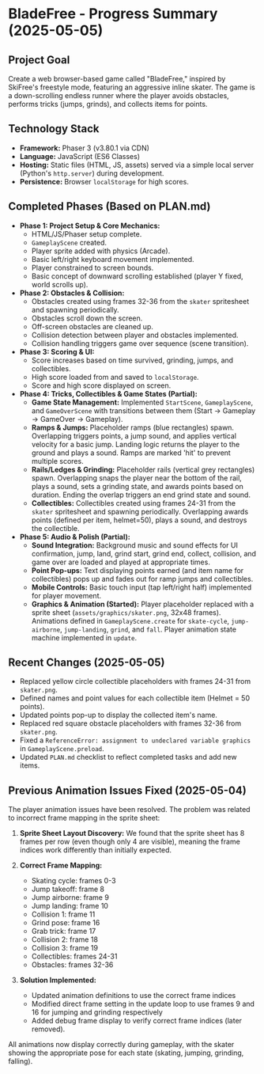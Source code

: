 # BladeFree - Progress Summary (2025-05-05)

## Project Goal

Create a web browser-based game called "BladeFree," inspired by SkiFree's freestyle mode, featuring an aggressive inline skater. The game is a down-scrolling endless runner where the player avoids obstacles, performs tricks (jumps, grinds), and collects items for points.

## Technology Stack

*   **Framework:** Phaser 3 (v3.80.1 via CDN)
*   **Language:** JavaScript (ES6 Classes)
*   **Hosting:** Static files (HTML, JS, assets) served via a simple local server (Python's `http.server`) during development.
*   **Persistence:** Browser `localStorage` for high scores.

## Completed Phases (Based on PLAN.md)

*   **Phase 1: Project Setup & Core Mechanics:**
    *   HTML/JS/Phaser setup complete.
    *   `GameplayScene` created.
    *   Player sprite added with physics (Arcade).
    *   Basic left/right keyboard movement implemented.
    *   Player constrained to screen bounds.
    *   Basic concept of downward scrolling established (player Y fixed, world scrolls up).
*   **Phase 2: Obstacles & Collision:**
    *   Obstacles created using frames 32-36 from the `skater` spritesheet and spawning periodically.
    *   Obstacles scroll down the screen.
    *   Off-screen obstacles are cleaned up.
    *   Collision detection between player and obstacles implemented.
    *   Collision handling triggers game over sequence (scene transition).
*   **Phase 3: Scoring & UI:**
    *   Score increases based on time survived, grinding, jumps, and collectibles.
    *   High score loaded from and saved to `localStorage`.
    *   Score and high score displayed on screen.
*   **Phase 4: Tricks, Collectibles & Game States (Partial):**
    *   **Game State Management:** Implemented `StartScene`, `GameplayScene`, and `GameOverScene` with transitions between them (Start -> Gameplay -> GameOver -> Gameplay).
    *   **Ramps & Jumps:** Placeholder ramps (blue rectangles) spawn. Overlapping triggers points, a jump sound, and applies vertical velocity for a basic jump. Landing logic returns the player to the ground and plays a sound. Ramps are marked 'hit' to prevent multiple scores.
    *   **Rails/Ledges & Grinding:** Placeholder rails (vertical grey rectangles) spawn. Overlapping snaps the player near the bottom of the rail, plays a sound, sets a grinding state, and awards points based on duration. Ending the overlap triggers an end grind state and sound.
    *   **Collectibles:** Collectibles created using frames 24-31 from the `skater` spritesheet and spawning periodically. Overlapping awards points (defined per item, helmet=50), plays a sound, and destroys the collectible.
*   **Phase 5: Audio & Polish (Partial):**
    *   **Sound Integration:** Background music and sound effects for UI confirmation, jump, land, grind start, grind end, collect, collision, and game over are loaded and played at appropriate times.
    *   **Point Pop-ups:** Text displaying points earned (and item name for collectibles) pops up and fades out for ramp jumps and collectibles.
    *   **Mobile Controls:** Basic touch input (tap left/right half) implemented for player movement.
    *   **Graphics & Animation (Started):** Player placeholder replaced with a sprite sheet (`assets/graphics/skater.png`, 32x48 frames). Animations defined in `GameplayScene.create` for `skate-cycle`, `jump-airborne`, `jump-landing`, `grind`, and `fall`. Player animation state machine implemented in `update`.

## Recent Changes (2025-05-05)

*   Replaced yellow circle collectible placeholders with frames 24-31 from `skater.png`.
*   Defined names and point values for each collectible item (Helmet = 50 points).
*   Updated points pop-up to display the collected item's name.
*   Replaced red square obstacle placeholders with frames 32-36 from `skater.png`.
*   Fixed a `ReferenceError: assignment to undeclared variable graphics` in `GameplayScene.preload`.
*   Updated `PLAN.md` checklist to reflect completed tasks and add new items.

## Previous Animation Issues Fixed (2025-05-04)

The player animation issues have been resolved. The problem was related to incorrect frame mapping in the sprite sheet:

1. **Sprite Sheet Layout Discovery:** We found that the sprite sheet has 8 frames per row (even though only 4 are visible), meaning the frame indices work differently than initially expected.

2. **Correct Frame Mapping:**
   - Skating cycle: frames 0-3
   - Jump takeoff: frame 8
   - Jump airborne: frame 9
   - Jump landing: frame 10
   - Collision 1: frame 11
   - Grind pose: frame 16
   - Grab trick: frame 17
   - Collision 2: frame 18
   - Collision 3: frame 19
   - Collectibles: frames 24-31
   - Obstacles: frames 32-36

3. **Solution Implemented:**
   - Updated animation definitions to use the correct frame indices
   - Modified direct frame setting in the update loop to use frames 9 and 16 for jumping and grinding respectively
   - Added debug frame display to verify correct frame indices (later removed).

All animations now display correctly during gameplay, with the skater showing the appropriate pose for each state (skating, jumping, grinding, falling).
